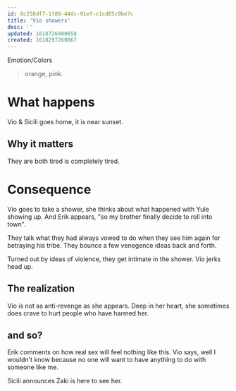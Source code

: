 ```yaml
---
id: 0c258df7-1f89-44dc-91ef-c1cd85c9be7c
title: 'Vio showers'
desc: ''
updated: 1618726400658
created: 1618297260867
---
```

Emotion/Colors
> orange, pink. 

# What happens
Vio & Sicili goes home, it is near sunset.

##  Why it matters
They are both tired is completely tired.

# Consequence
Vio goes to take a shower, she thinks about what happened with Yule showing up.
And Erik appears, "so my brother finally decide to roll into town".

They talk what they had always vowed to do when they see him again for betraying his tribe.
They bounce a few venegence ideas back and forth.

Turned out by ideas of violence, they get intimate in the shower.
Vio jerks head up.

## The realization
Vio is not as anti-revenge as she appears. Deep in her heart, she sometimes does crave to hurt people who have harmed her.

## and so?
Erik comments on how real sex will feel nothing like this.
Vio says, well I wouldn't know because no one will want to have anything to do with someone like me.

Sicili announces Zaki is here to see her.